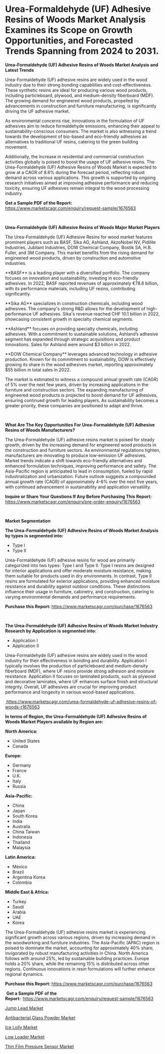 <p><h1>Urea-Formaldehyde (UF) Adhesive Resins of Woods Market Analysis Examines its Scope on Growth Opportunities, and Forecasted Trends Spanning from 2024 to 2031.</h1></p><p><strong>Urea-Formaldehyde (UF) Adhesive Resins of Woods Market Analysis and Latest Trends</strong></p>
<p><p>Urea-Formaldehyde (UF) adhesive resins are widely used in the wood industry due to their strong bonding capabilities and cost-effectiveness. These synthetic resins are ideal for producing various wood products, including particleboard, plywood, and medium-density fiberboard (MDF). The growing demand for engineered wood products, propelled by advancements in construction and furniture manufacturing, is significantly driving the UF adhesive market.</p><p>As environmental concerns rise, innovations in the formulation of UF adhesives aim to reduce formaldehyde emissions, enhancing their appeal to sustainability-conscious consumers. The market is also witnessing a trend towards the development of bio-based and eco-friendly adhesives as alternatives to traditional UF resins, catering to the green building movement. </p><p>Additionally, the increase in residential and commercial construction activities globally is poised to boost the usage of UF adhesive resins. The Urea-Formaldehyde (UF) Adhesive Resins of Woods Market is expected to grow at a CAGR of 8.8% during the forecast period, reflecting robust demand across various applications. This growth is supported by ongoing research initiatives aimed at improving adhesive performance and reducing toxicity, ensuring UF adhesives remain integral to the wood processing industry.</p></p>
<p><strong>Get a Sample PDF of the Report:&nbsp;</strong> <a href="https://www.marketscagr.com/enquiry/request-sample/1676563?utm_campaign=1268&utm_medium=2&utm_source=Github&utm_content=ia&utm_term=30092024&utm_id=urea-formaldehyde-uf-adhesive-resins-of-woods">https://www.marketscagr.com/enquiry/request-sample/1676563</a></p>
<p>&nbsp;</p>
<p><strong>Urea-Formaldehyde (UF) Adhesive Resins of Woods Major Market Players</strong></p>
<p><p>The Urea-Formaldehyde (UF) Adhesive Resins for wood market features prominent players such as BASF, Sika AG, Ashland, AkzoNobel NV, Pidilite Industries, Jubilant Industries, DOW Chemical Company, Bostik SA, H.B. Fuller, and 3M Company. This market benefits from the rising demand for engineered wood products, driven by construction and automotive industries.</p><p>**BASF** is a leading player with a diversified portfolio. The company focuses on innovation and sustainability, investing in eco-friendly adhesives. In 2022, BASF reported revenues of approximately €78.6 billion, with its performance materials, including UF resins, contributing significantly.</p><p>**Sika AG** specializes in construction chemicals, including wood adhesives. The company's strong R&D allows for the development of high-performance UF adhesives. Sika's revenue reached CHF 10.1 billion in 2022, showcasing consistent growth in specialty chemical segments.</p><p>**Ashland** focuses on providing specialty chemicals, including adhesives. With a commitment to sustainable solutions, Ashland’s adhesive segment has expanded through strategic acquisitions and product innovations. Sales for Ashland were around $3 billion in 2022.</p><p>**DOW Chemical Company** leverages advanced technology in adhesive production. Known for its commitment to sustainability, DOW is effectively growing its share in the wood adhesives market, reporting approximately $55 billion in total sales in 2022.</p><p>The market is estimated to witness a compound annual growth rate (CAGR) of 5% over the next few years, driven by increasing applications in the furniture and construction sectors. The expanding manufacturing of engineered wood products is projected to boost demand for UF adhesives, ensuring continued growth for leading players. As sustainability becomes a greater priority, these companies are positioned to adapt and thrive.</p></p>
<p>&nbsp;</p>
<p><strong>What Are The Key Opportunities For Urea-Formaldehyde (UF) Adhesive Resins of Woods Manufacturers?</strong></p>
<p><p>The Urea-Formaldehyde (UF) adhesive resins market is poised for steady growth, driven by the increasing demand for engineered wood products in the construction and furniture sectors. As environmental regulations tighten, manufacturers are innovating to produce low-emission UF adhesives. Market trends indicate a shift towards eco-friendly alternatives and enhanced formulation techniques, improving performance and safety. The Asia-Pacific region is anticipated to lead in consumption, fueled by rapid industrialization and urbanization. Future outlook suggests a compounded annual growth rate (CAGR) of approximately 4-6% over the next five years, with continued advancement in sustainability and application versatility.</p></p>
<p><strong>Inquire or Share Your Questions If Any Before Purchasing This Report:</strong> <a href="https://www.marketscagr.com/enquiry/pre-order-enquiry/1676563?utm_campaign=1268&utm_medium=2&utm_source=Github&utm_content=ia&utm_term=30092024&utm_id=urea-formaldehyde-uf-adhesive-resins-of-woods">https://www.marketscagr.com/enquiry/pre-order-enquiry/1676563</a></p>
<p>&nbsp;</p>
<p><strong>Market Segmentation</strong></p>
<p><strong>The Urea-Formaldehyde (UF) Adhesive Resins of Woods Market Analysis by types is segmented into:</strong></p>
<p><ul><li>Type I</li><li>Type II</li></ul></p>
<p><p>Urea-Formaldehyde (UF) adhesive resins for wood are primarily categorized into two types: Type I and Type II. Type I resins are designed for interior applications and offer moderate moisture resistance, making them suitable for products used in dry environments. In contrast, Type II resins are formulated for exterior applications, providing enhanced moisture resistance and durability against outdoor conditions. These distinctions influence their usage in furniture, cabinetry, and construction, catering to varying environmental demands and performance requirements.</p></p>
<p><strong>Purchase this Report:&nbsp;</strong><a href="https://www.marketscagr.com/purchase/1676563?utm_campaign=1268&utm_medium=2&utm_source=Github&utm_content=ia&utm_term=30092024&utm_id=urea-formaldehyde-uf-adhesive-resins-of-woods">https://www.marketscagr.com/purchase/1676563</a></p>
<p>&nbsp;</p>
<p><strong>The Urea-Formaldehyde (UF) Adhesive Resins of Woods Market Industry Research by Application is segmented into:</strong></p>
<p><ul><li>Application I</li><li>Application II</li></ul></p>
<p><p>Urea-Formaldehyde (UF) adhesive resins are widely used in the wood industry for their effectiveness in bonding and durability. Application I typically involves the production of particleboard and medium-density fiberboard (MDF), where UF resins provide strong adhesion and moisture resistance. Application II focuses on laminated products, such as plywood and decorative laminates, where UF enhances surface finish and structural integrity. Overall, UF adhesives are crucial for improving product performance and longevity in various wood-based applications.</p></p>
<p><a href="https://www.marketscagr.com/urea-formaldehyde-uf-adhesive-resins-of-woods-r1676563?utm_campaign=1268&utm_medium=2&utm_source=Github&utm_content=ia&utm_term=30092024&utm_id=urea-formaldehyde-uf-adhesive-resins-of-woods">&nbsp;https://www.marketscagr.com/urea-formaldehyde-uf-adhesive-resins-of-woods-r1676563</a></p>
<p><strong>In terms of Region, the Urea-Formaldehyde (UF) Adhesive Resins of Woods Market Players available by Region are:</strong></p>
<p>
    <p> <strong> North America: </strong>
        <ul>
            <li>United States</li>
            <li>Canada</li>
        </ul>
        </p> 
    <p> <strong> Europe: </strong>
        <ul>
            <li>Germany</li>
            <li>France</li>
            <li>U.K.</li>
            <li>Italy</li>
            <li>Russia</li>
        </ul>
        </p> 
    <p> <strong> Asia-Pacific: </strong>
        <ul>
            <li>China</li>
            <li>Japan</li>
            <li>South Korea</li>
            <li>India</li>
            <li>Australia</li>
            <li>China Taiwan</li>
            <li>Indonesia</li>
            <li>Thailand</li>
            <li>Malaysia</li>
        </ul>
        </p> 
    <p> <strong> Latin America: </strong>
        <ul>
            <li>Mexico</li>
            <li>Brazil</li>
            <li>Argentina Korea</li>
            <li>Colombia</li>
        </ul>
        </p> 
    <p> <strong> Middle East & Africa: </strong>
        <ul>
            <li>Turkey</li>
            <li>Saudi</li>
            <li>Arabia</li>
            <li>UAE</li>
            <li>Korea</li>
        </ul>
    </p>
    </p>
<p><p>The Urea-Formaldehyde (UF) adhesive resins market is experiencing significant growth across various regions, driven by increasing demand in the woodworking and furniture industries. The Asia-Pacific (APAC) region is poised to dominate the market, accounting for approximately 40% share, invigorated by robust manufacturing activities in China. North America follows with around 25%, led by sustainable building practices. Europe holds a 20% share, while the remaining 15% is distributed across other regions. Continuous innovations in resin formulations will further enhance regional dynamics.</p></p>
<p><strong>Purchase this Report: </strong><a href="https://www.marketscagr.com/purchase/1676563?utm_campaign=1268&utm_medium=2&utm_source=Github&utm_content=ia&utm_term=30092024&utm_id=urea-formaldehyde-uf-adhesive-resins-of-woods">https://www.marketscagr.com/purchase/1676563</a></p>
<p>&nbsp;<strong>Get a Sample PDF of the Report:&nbsp;&nbsp;</strong><a href="https://www.marketscagr.com/enquiry/request-sample/1676563?utm_campaign=1268&utm_medium=2&utm_source=Github&utm_content=ia&utm_term=30092024&utm_id=urea-formaldehyde-uf-adhesive-resins-of-woods">https://www.marketscagr.com/enquiry/request-sample/1676563</a></p>
<p><strong></strong></p>
<p><p><a href="https://www.linkedin.com/pulse/how-jump-lead-market-changing-from-2024-2031-insightronics-zexxf?utm_campaign=1268&utm_medium=2&utm_source=Github&utm_content=ia&utm_term=30092024&utm_id=urea-formaldehyde-uf-adhesive-resins-of-woods">Jump Lead Market</a></p><p><a href="https://issuu.com/reportprime-2/docs/antibacterial-glass-powder-market-s_07543d34af710c?utm_campaign=1268&utm_medium=2&utm_source=Github&utm_content=ia&utm_term=30092024&utm_id=urea-formaldehyde-uf-adhesive-resins-of-woods">Antibacterial Glass Powder Market</a></p><p><a href="https://www.linkedin.com/pulse/navigating-global-ice-lolly-market-landscape-trends-forecasts-8i2cc?utm_campaign=1268&utm_medium=2&utm_source=Github&utm_content=ia&utm_term=30092024&utm_id=urea-formaldehyde-uf-adhesive-resins-of-woods">Ice Lolly Market</a></p><p><a href="https://www.linkedin.com/pulse/global-low-loader-market-trends-insights-growth-opportunities-szqqe?utm_campaign=1268&utm_medium=2&utm_source=Github&utm_content=ia&utm_term=30092024&utm_id=urea-formaldehyde-uf-adhesive-resins-of-woods">Low Loader Market</a></p><p><a href="https://issuu.com/reportprime-2/docs/thin-film-pressure-sensor-market-si_97ea39c091eb4f?utm_campaign=1268&utm_medium=2&utm_source=Github&utm_content=ia&utm_term=30092024&utm_id=urea-formaldehyde-uf-adhesive-resins-of-woods">Thin Film Pressure Sensor Market</a></p></p>